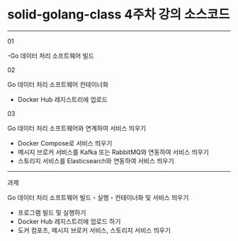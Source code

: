 # solid-golang-class 4주차 강의 소스코드

---

01

-Go 데이터 처리 소프트웨어 빌드

02

Go 데이터 처리 소프트웨어 컨테이너화
- Docker Hub 레지스트리에 업로드

03

Go 데이터 처리 소프트웨어와 연계하여 서비스 띄우기
- Docker Compose로 서비스 띄우기
- 메시지 브로커 서비스를 Kafka 또는 RabbitMQ와 연동하여 서비스 띄우기
- 스토리지 서비스를 Elasticsearch와 연동하여 서비스 띄우기
---
과제

Go 데이터 처리 소프트웨어 빌드・실행・컨테이너화 및 서비스 띄우기
- 프로그램 빌드 및 실행하기
- Docker Hub 레지스트리에 업로드 하기
- 도커 컴포즈, 메시지 브로커 서비스, 스토리지 서비스 띄우기